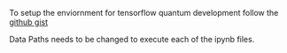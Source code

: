 To setup the enviornment for tensorflow quantum development follow the [github gist](https://gist.github.com/anikde/f01fdbcdaa17cf6f8f255f263db08843)

Data Paths needs to be changed to execute each of the ipynb files.
